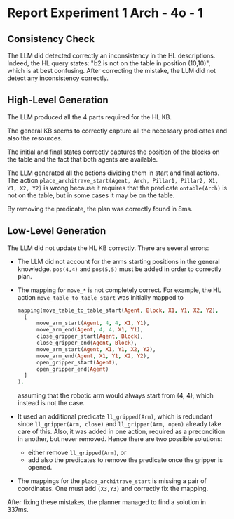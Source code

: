# Report Experiment 1 Arch - 4o - 1


## Consistency Check

The LLM did detected correctly an inconsistency in the HL descriptions. Indeed, the HL query states:
"b2 is not on the table in position (10,10)", which is at best confusing. After correcting the 
mistake, the LLM did not detect any inconsistency correctly. 


## High-Level Generation

The LLM produced all the 4 parts required for the HL KB. 

The general KB seems to correctly capture all the necessary predicates and also the resources. 

The initial and final states correctly captures the position of the blocks on the table and the fact
that both agents are available.

The LLM generated all the actions dividing them in start and final actions. The action 
`place_architrave_start(Agent, Arch, Pillar1, Pillar2, X1, Y1, X2, Y2)` is wrong because it requires
that the predicate `ontable(Arch)` is not on the table, but in some cases it may be on the table.

By removing the predicate, the plan was correctly found in 8ms.


## Low-Level Generation

The LLM did not update the HL KB correctly. There are several errors:

- The LLM did not account for the arms starting positions in the general knowledge. `pos(4,4)` and
  `pos(5,5)` must be added in order to correctly plan.

- The mapping for `move_*` is not completely correct. For example, the HL action
  `move_table_to_table_start` was initially mapped to 
  ```prolog
  mapping(move_table_to_table_start(Agent, Block, X1, Y1, X2, Y2),
    [
        move_arm_start(Agent, 4, 4, X1, Y1),
        move_arm_end(Agent, 4, 4, X1, Y1),
        close_gripper_start(Agent, Block),
        close_gripper_end(Agent, Block),
        move_arm_start(Agent, X1, Y1, X2, Y2),
        move_arm_end(Agent, X1, Y1, X2, Y2),
        open_gripper_start(Agent),
        open_gripper_end(Agent)
    ]
  ).
  ``` 
  assuming that the robotic arm would always start from (4, 4), which instead is not the case. 

- It used an additional predicate `ll_gripped(Arm)`, which is redundant since 
  `ll_gripper(Arm, close)` and `ll_gripper(Arm, open)` already take care of this. Also, it was added
  in one action, required as a precondition in another, but never removed. Hence there are two
  possible solutions:

    - either remove `ll_gripped(Arm)`, or
    - add also the predicates to remove the predicate once the gripper is opened.
  
- The mappings for the `place_architrave_start` is missing a pair of coordinates. One must add 
  `(X3,Y3)` and correctly fix the mapping.

After fixing these mistakes, the planner managed to find a solution in 337ms.

